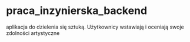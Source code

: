 # praca_inzynierska_backend
aplikacja do dzielenia się sztuką. Użytkownicy wstawiają i oceniają swoje zdolności artystyczne
